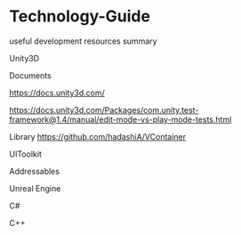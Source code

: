 # Technology-Guide
useful development resources summary

Unity3D

Documents

https://docs.unity3d.com/

https://docs.unity3d.com/Packages/com.unity.test-framework@1.4/manual/edit-mode-vs-play-mode-tests.html

Library
https://github.com/hadashiA/VContainer


UIToolkit

Addressables

Unreal Engine

C#

C++
